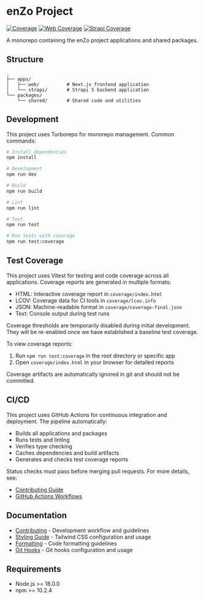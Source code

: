 # enZo Project

[![Coverage](https://codecov.io/gh/stefa93/1106enzo-frontend/branch/main/graph/badge.svg)](https://codecov.io/gh/stefa93/1106enzo-frontend)
[![Web Coverage](https://codecov.io/gh/stefa93/1106enzo-frontend/branch/main/graph/badge.svg?flag=web)](https://codecov.io/gh/stefa93/1106enzo-frontend)
[![Strapi Coverage](https://codecov.io/gh/stefa93/1106enzo-frontend/branch/main/graph/badge.svg?flag=strapi)](https://codecov.io/gh/stefa93/1106enzo-frontend)

A monorepo containing the enZo project applications and shared packages.

## Structure

```
.
├── apps/
│   ├── web/          # Next.js frontend application
│   └── strapi/       # Strapi 5 backend application
└── packages/
    └── shared/       # Shared code and utilities
```

## Development

This project uses Turborepo for monorepo management. Common commands:

```bash
# Install dependencies
npm install

# Development
npm run dev

# Build
npm run build

# Lint
npm run lint

# Test
npm run test

# Run tests with coverage
npm run test:coverage
```

## Test Coverage

This project uses Vitest for testing and code coverage across all applications. Coverage reports are
generated in multiple formats:

- HTML: Interactive coverage report in `coverage/index.html`
- LCOV: Coverage data for CI tools in `coverage/lcov.info`
- JSON: Machine-readable format in `coverage/coverage-final.json`
- Text: Console output during test runs

Coverage thresholds are temporarily disabled during initial development. They will be re-enabled
once we have established a baseline test coverage.

To view coverage reports:

1. Run `npm run test:coverage` in the root directory or specific app
2. Open `coverage/index.html` in your browser for detailed reports

Coverage artifacts are automatically ignored in git and should not be committed.

## CI/CD

This project uses GitHub Actions for continuous integration and deployment. The pipeline
automatically:

- Builds all applications and packages
- Runs tests and linting
- Verifies type checking
- Caches dependencies and build artifacts
- Generates and checks test coverage reports

Status checks must pass before merging pull requests. For more details, see:

- [Contributing Guide](docs/CONTRIBUTING.md#ci-cd-pipeline)
- [GitHub Actions Workflows](.github/workflows)

## Documentation

- [Contributing](docs/CONTRIBUTING.md) - Development workflow and guidelines
- [Styling Guide](docs/styling.md) - Tailwind CSS configuration and usage
- [Formatting](docs/formatting.md) - Code formatting guidelines
- [Git Hooks](docs/hooks.md) - Git hooks configuration and usage

## Requirements

- Node.js >= 18.0.0
- npm >= 10.2.4
